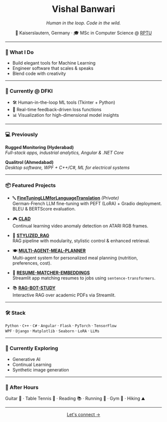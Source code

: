 <h1 align="center">Vishal Banwari</h1>

<p align="center">
  <i>Human in the loop. Code in the wild.</i>  
</p>

<p align="center">
  📍 Kaiserslautern, Germany · 🎓 MSc in Computer Science @ <a href="https://rptu.de/">RPTU</a>  
</p>

---

### 🧠 What I Do

- Build elegant tools for Machine Learning  
- Engineer software that scales & speaks  
- Blend code with creativity  

---

### 💼 Currently @ DFKI

- 🛠 Human-in-the-loop ML tools (Tkinter + Python)  
- 🎯 Real-time feedback-driven loss functions  
- 📊 Visualization for high-dimensional model insights  

---

### 💻 Previously

**Rugged Monitoring (Hyderabad)**  
*Full-stack apps, industrial analytics, Angular & .NET Core*

**Qualitrol (Ahmedabad)**  
*Desktop software, WPF + C++/C#, ML for electrical systems*

---

### 📦 Featured Projects

- 🔤 [**FineTuningLLMforLanguageTranslation**](#) *(Private)*  
  German-French LLM fine-tuning with PEFT (LoRA) + Gradio deployment. BLEU & BERTScore evaluation.

- 🎮 [**CLAD**](https://github.com/vishalbanwari26/CLAD)  
  Continual learning video anomaly detection on ATARI RGB frames.

- 🎨 [**STYLIZED_RAG**](https://github.com/vishalbanwari26/STYLIZED_RAG)  
  RAG pipeline with modularity, stylistic control & enhanced retrieval.

- 🍽 [**MULTI-AGENT-MEAL-PLANNER**](https://github.com/vishalbanwari26/MULTI-AGENT-MEAL-PLANNER)  
  Multi-agent system for personalized meal planning (nutrition, preferences, cost).

- 🧠 [**RESUME-MATCHER-EMBEDDINGS**](https://github.com/vishalbanwari26/RESUME-MATCHER-EMBEDDINGS)  
  Streamlit app matching resumes to jobs using `sentence-transformers`.

- 📚 [**RAG-BOT-STUDY**](https://github.com/vishalbanwari26/RAG-BOT-STUDY)  
  Interactive RAG over academic PDFs via Streamlit.

---

### 🛠 Stack

`Python` · `C++` · `C#` · `Angular` · `Flask` · `PyTorch` · `TensorFlow`  
`WPF` · `Django` · `Matplotlib` · `Seaborn` · `LoRA` · `LLMs`

---

### 📸 Currently Exploring

- Generative AI  
- Continual Learning  
- Synthetic image generation  

---

### 🌿 After Hours

Guitar 🎸 · Table Tennis 🏓 · Reading 📚 · Running 🏃 · Gym 💪 · Hiking ⛰️

---

<p align="center">
  <a href="mailto:vishalbanwari26@outlook.com">Let's connect →</a>
</p>
